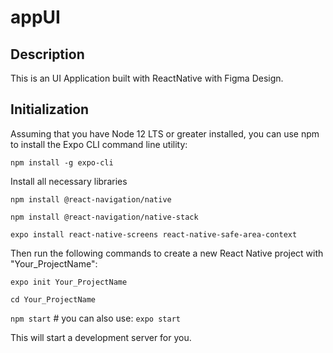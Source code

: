 # appUI

## Description
 
 This is an UI Application built with ReactNative with Figma Design.

## Initialization

Assuming that you have Node 12 LTS or greater installed, you can use npm to install the Expo CLI command line utility:

`npm install -g expo-cli`

Install all necessary libraries

`npm install @react-navigation/native`

`npm install @react-navigation/native-stack`

`expo install react-native-screens react-native-safe-area-context`


Then run the following commands to create a new React Native project with "Your_ProjectName":

`expo init Your_ProjectName`

`cd Your_ProjectName`

`npm start` # you can also use: `expo start`

This will start a development server for you.
